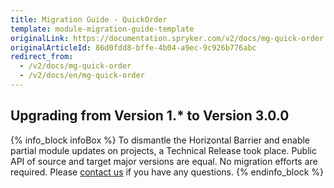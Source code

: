 ```yaml
---
title: Migration Guide - QuickOrder
template: module-migration-guide-template
originalLink: https://documentation.spryker.com/v2/docs/mg-quick-order
originalArticleId: 86d0fdd8-bffe-4b04-a9ec-9c926b776abc
redirect_from:
  - /v2/docs/mg-quick-order
  - /v2/docs/en/mg-quick-order
---
```


## Upgrading from Version 1.* to Version 3.0.0

{% info_block infoBox %}
To dismantle the Horizontal Barrier and enable partial module updates on projects, a Technical Release took place. Public API of source and target major versions are equal. No migration efforts are required. Please [contact us](https://spryker.com/en/support/) if you have any questions.
{% endinfo_block %}
